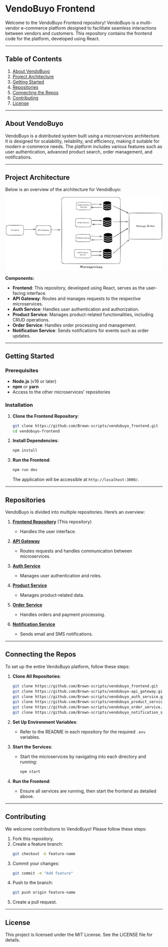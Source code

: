 # VendoBuyo Frontend

Welcome to the VendoBuyo Frontend repository! VendoBuyo is a multi-vendor e-commerce platform designed to facilitate seamless interactions between vendors and customers. This repository contains the frontend code for the platform, developed using React.

---

## Table of Contents

1. [About VendoBuyo](#about-vendobuyo)
2. [Project Architecture](#project-architecture)
3. [Getting Started](#getting-started)
4. [Repositories](#repositories)
5. [Connecting the Repos](#connecting-the-repos)
6. [Contributing](#contributing)
7. [License](#license)

---

## About VendoBuyo

VendoBuyo is a distributed system built using a microservices architecture. It is designed for scalability, reliability, and efficiency, making it suitable for modern e-commerce needs. The platform includes various features such as user authentication, advanced product search, order management, and notifications.

---

## Project Architecture

Below is an overview of the architecture for VendoBuyo:

![VendoBuyo Architecture](image.png)

**Components:**
- **Frontend**: This repository, developed using React, serves as the user-facing interface.
- **API Gateway**: Routes and manages requests to the respective microservices.
- **Auth Service**: Handles user authentication and authorization.
- **Product Service**: Manages product-related functionalities, including CRUD operations.
- **Order Service**: Handles order processing and management.
- **Notification Service**: Sends notifications for events such as order updates.

---

## Getting Started

### Prerequisites

- **Node.js** (v16 or later)
- **npm** or **yarn**
- Access to the other microservices' repositories

### Installation

1. **Clone the Frontend Repository**:
   ```bash
   git clone https://github.com/Brown-scripts/vendobuyo_frontend.git
   cd vendobuyo-frontend
   ```

2. **Install Dependencies**:
   ```bash
   npm install
   ```

3. **Run the Frontend**:
   ```bash
   npm run dev
   ```

   The application will be accessible at `http://localhost:3000/`.

---

## Repositories

VendoBuyo is divided into multiple repositories. Here’s an overview:

1. **[Frontend Repository](https://github.com/Brown-scripts/vendobuyo_frontend)** (This repository)
   - Handles the user interface.

2. **[API Gateway](https://github.com/Brown-scripts/vendobuyo_api_gateway)**
   - Routes requests and handles communication between microservices.

3. **[Auth Service](https://github.com/Brown-scripts/vendobuyo_auth_service)**
   - Manages user authentication and roles.

4. **[Product Service](https://github.com/Brown-scripts/vendobuyo_product_service)**
   - Manages product-related data.

5. **[Order Service](https://github.com/Brown-scripts/vendobuyo_order_service)**
   - Handles orders and payment processing.

6. **[Notification Service](https://github.com/Brown-scripts/vendobuyo_notification_service)**
   - Sends email and SMS notifications.

---

## Connecting the Repos

To set up the entire VendoBuyo platform, follow these steps:

1. **Clone All Repositories**:
   ```bash
   git clone https://github.com/Brown-scripts/vendobuyo_frontend.git
   git clone https://github.com/Brown-scripts/vendobuyo-api_gateway.git
   git clone https://github.com/Brown-scripts/vendobuyo_auth_service.git
   git clone https://github.com/Brown-scripts/vendobuyo_product_service.git
   git clone https://github.com/Brown-scripts/vendobuyo_order_service.git
   git clone https://github.com/Brown-scripts/vendobuyo_notification_service.git
   ```

2. **Set Up Environment Variables**:
   - Refer to the README in each repository for the required `.env` variables.

3. **Start the Services**:
   - Start the microservices by navigating into each directory and running:
     ```bash
     npm start
     ```

4. **Run the Frontend**:
   - Ensure all services are running, then start the frontend as detailed above.

---

## Contributing

We welcome contributions to VendoBuyo! Please follow these steps:

1. Fork this repository.
2. Create a feature branch:
   ```bash
   git checkout -b feature-name
   ```
3. Commit your changes:
   ```bash
   git commit -m "Add feature"
   ```
4. Push to the branch:
   ```bash
   git push origin feature-name
   ```
5. Create a pull request.

---

## License

This project is licensed under the MIT License. See the LICENSE file for details.
